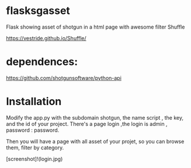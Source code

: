 # flasksgasset
Flask showing asset of shotgun in a html page with awesome filter Shuffle

https://vestride.github.io/Shuffle/

# dependences:

https://github.com/shotgunsoftware/python-api

# Installation 

Modify the app.py with the subdomain shotgun, the name script , the key, and the id of your project.
There's a page login ,the login is admin , password : password.

Then you will have a page with all asset of your projet, so you can browse them, filter by category.

[screenshot]!(login.jpg)
